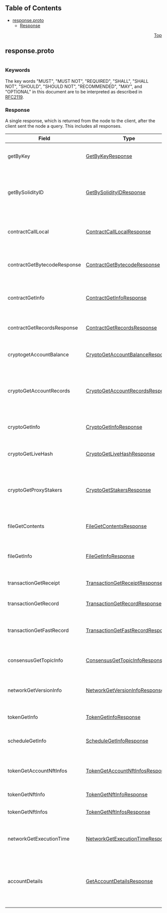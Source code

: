 ## Table of Contents

- [response.proto](#response-proto)
    - [Response](#proto-Response)
  



<a name="response-proto"></a>
<p align="right"><a href="#top">Top</a></p>

## response.proto
#

### Keywords
The key words "MUST", "MUST NOT", "REQUIRED", "SHALL", "SHALL NOT",
"SHOULD", "SHOULD NOT", "RECOMMENDED", "MAY", and "OPTIONAL" in this
document are to be interpreted as described in [RFC2119](https://www.ietf.org/rfc/rfc2119).


<a name="proto-Response"></a>

### Response
A single response, which is returned from the node to the client, after the client sent the node
a query. This includes all responses.


| Field | Type | Label | Description |
| ----- | ---- | ----- | ----------- |
| getByKey | [GetByKeyResponse](#proto-GetByKeyResponse) |  | Get all entities associated with a given key |
| getBySolidityID | [GetBySolidityIDResponse](#proto-GetBySolidityIDResponse) |  | Get the IDs in the format used in transactions, given the format used in Solidity |
| contractCallLocal | [ContractCallLocalResponse](#proto-ContractCallLocalResponse) |  | Response to call a function of a smart contract instance |
| contractGetBytecodeResponse | [ContractGetBytecodeResponse](#proto-ContractGetBytecodeResponse) |  | Get the runtime code for a smart contract instance |
| contractGetInfo | [ContractGetInfoResponse](#proto-ContractGetInfoResponse) |  | Get information about a smart contract instance |
| contractGetRecordsResponse | [ContractGetRecordsResponse](#proto-ContractGetRecordsResponse) |  | Get all existing records for a smart contract instance |
| cryptogetAccountBalance | [CryptoGetAccountBalanceResponse](#proto-CryptoGetAccountBalanceResponse) |  | Get the current balance in a cryptocurrency account |
| cryptoGetAccountRecords | [CryptoGetAccountRecordsResponse](#proto-CryptoGetAccountRecordsResponse) |  | Get all the records that currently exist for transactions involving an account |
| cryptoGetInfo | [CryptoGetInfoResponse](#proto-CryptoGetInfoResponse) |  | Get all information about an account |
| cryptoGetLiveHash | [CryptoGetLiveHashResponse](#proto-CryptoGetLiveHashResponse) |  | Contains a livehash associated to an account |
| cryptoGetProxyStakers | [CryptoGetStakersResponse](#proto-CryptoGetStakersResponse) |  | Get all the accounts that proxy stake to a given account, and how much they proxy stake |
| fileGetContents | [FileGetContentsResponse](#proto-FileGetContentsResponse) |  | Get the contents of a file (the bytes stored in it) |
| fileGetInfo | [FileGetInfoResponse](#proto-FileGetInfoResponse) |  | Get information about a file, such as its expiration date |
| transactionGetReceipt | [TransactionGetReceiptResponse](#proto-TransactionGetReceiptResponse) |  | Get a receipt for a transaction |
| transactionGetRecord | [TransactionGetRecordResponse](#proto-TransactionGetRecordResponse) |  | Get a record for a transaction |
| transactionGetFastRecord | [TransactionGetFastRecordResponse](#proto-TransactionGetFastRecordResponse) |  | Get a record for a transaction (lasts 180 seconds) |
| consensusGetTopicInfo | [ConsensusGetTopicInfoResponse](#proto-ConsensusGetTopicInfoResponse) |  | Parameters of and state of a consensus topic.. |
| networkGetVersionInfo | [NetworkGetVersionInfoResponse](#proto-NetworkGetVersionInfoResponse) |  | Semantic versions of Hedera Services and HAPI proto |
| tokenGetInfo | [TokenGetInfoResponse](#proto-TokenGetInfoResponse) |  | Get all information about a token |
| scheduleGetInfo | [ScheduleGetInfoResponse](#proto-ScheduleGetInfoResponse) |  | Get all information about a schedule entity |
| tokenGetAccountNftInfos | [TokenGetAccountNftInfosResponse](#proto-TokenGetAccountNftInfosResponse) |  | A list of the NFTs associated with the account |
| tokenGetNftInfo | [TokenGetNftInfoResponse](#proto-TokenGetNftInfoResponse) |  | All information about an NFT |
| tokenGetNftInfos | [TokenGetNftInfosResponse](#proto-TokenGetNftInfosResponse) |  | A list of the NFTs for the token |
| networkGetExecutionTime | [NetworkGetExecutionTimeResponse](#proto-NetworkGetExecutionTimeResponse) |  | Execution times of "sufficiently recent" transactions |
| accountDetails | [GetAccountDetailsResponse](#proto-GetAccountDetailsResponse) |  | Gets all information about an account including allowances granted by the account |





 <!-- end messages -->

 <!-- end enums -->

 <!-- end HasExtensions -->

 <!-- end services -->


